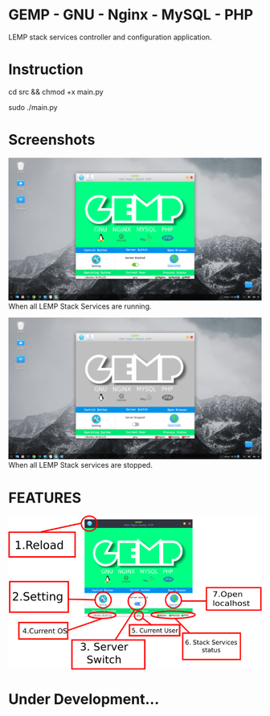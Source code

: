 # GEMP - GNU - Nginx - MySQL - PHP
LEMP stack services controller and configuration application.

# Instruction
cd src && chmod +x main.py

sudo ./main.py
# Screenshots
![Alt text](Data/gempImg1.png?raw=true "Service on")
When all LEMP Stack Services are running.

![Alt text](Data/gempImg2.png?raw=true "Service off")
When all LEMP Stack services are stopped.

# FEATURES

![Alt text](Data/feature.png?raw=true "Features")


# Under Development...
